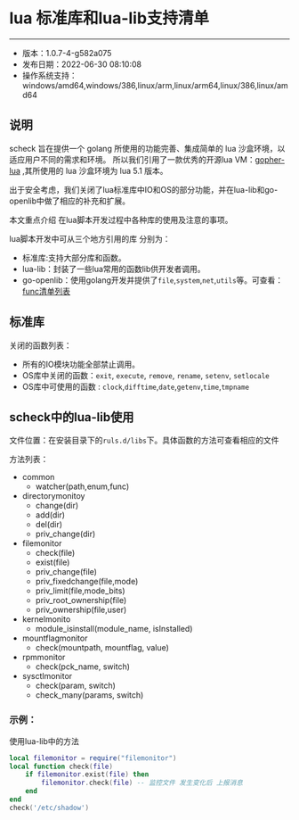 # lua 标准库和lua-lib支持清单
--- 
- 版本：1.0.7-4-g582a075
- 发布日期：2022-06-30 08:10:08
- 操作系统支持：windows/amd64,windows/386,linux/arm,linux/arm64,linux/386,linux/amd64

## 说明
scheck 旨在提供一个 golang 所使用的功能完善、集成简单的 lua 沙盒环境，以适应用户不同的需求和环境。
所以我们引用了一款优秀的开源lua VM：[gopher-lua](https://github.com/yuin/gopher-lua) ,其所使用的 lua 沙盒环境为 lua 5.1 版本。

出于安全考虑，我们关闭了lua标准库中IO和OS的部分功能，并在lua-lib和go-openlib中做了相应的补充和扩展。

本文重点介绍 在lua脚本开发过程中各种库的使用及注意的事项。

lua脚本开发中可从三个地方引用的库 分别为：

- 标准库:支持大部分库和函数。
- lua-lib：封装了一些lua常用的函数lib供开发者调用。
- go-openlib：使用golang开发并提供了`file`,`system`,`net`,`utils`等。可查看：[func清单列表](funcs.md)


## 标准库
关闭的函数列表：

- 所有的IO模块功能全部禁止调用。
- OS库中关闭的函数：`exit`, `execute`, `remove`, `rename`, `setenv`, `setlocale`
- OS库中可使用的函数 : `clock`,`difftime`,`date`,`getenv`,`time`,`tmpname`

## scheck中的lua-lib使用
文件位置：在安装目录下的`ruls.d/libs`下。具体函数的方法可查看相应的文件

方法列表：

- common
    - watcher(path,enum,func)
- directorymonitoy
    - change(dir)     
    - add(dir)
    - del(dir)
    - priv_change(dir)
- filemonitor
    - check(file)
    - exist(file)
    - priv_change(file)
    - priv_fixedchange(file,mode)
    - priv_limit(file,mode_bits)
    - priv_root_ownership(file)
    - priv_ownership(file,user)
- kernelmonito
    - module_isinstall(module_name, isInstalled)     
- mountflagmonitor
    - check(mountpath, mountflag, value)
- rpmmonitor
    - check(pck_name, switch)
- sysctlmonitor
    - check(param, switch)
    - check_many(params, switch)


### 示例：

使用lua-lib中的方法

``` lua
local filemonitor = require("filemonitor")
local function check(file)
    if filemonitor.exist(file) then
        filemonitor.check(file) -- 监控文件 发生变化后 上报消息
    end
end
check('/etc/shadow')
```


